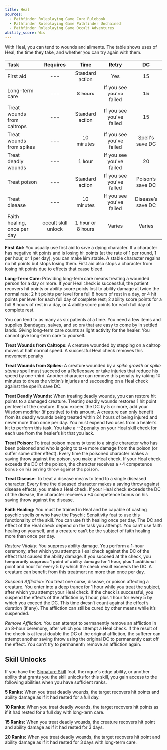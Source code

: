 ```yaml
---
title: Heal
sources:
  - Pathfinder Roleplaying Game Core Rulebook
  - Pathfinder Roleplaying Game Pathfinder Unchained
  - Pathfinder Roleplaying Game Occult Adventures
ability_score: Wis
---
```


With Heal, you can tend to wounds and ailments. The table shows uses of Heal, the time they take, and whether you can try again with them.

| Task                        |      Requires       |       Time        |          Retry           |        DC         |
|:----------------------------|:-------------------:|:-----------------:|:------------------------:|:-----------------:|
| First aid                   |         ---         |  Standard action  |           Yes            |        15         |
| Long-term care              |         ---         |      8 hours      | If you see you've failed |        15         |
| Treat wounds from caltrops  |         ---         |  Standard action  | If you see you've failed |        15         |
| Treat wounds from spikes    |         ---         |    10 minutes     | If you see you've failed |  Spell's save DC  |
| Treat deadly wounds         |         ---         |      1 hour       | If you see you've failed |        20         |
| Treat poison                |         ---         |  Standard action  | If you see you've failed | Poison’s save DC  |
| Treat disease               |         ---         |    10 minutes     | If you see you've failed | Disease’s save DC |
| Faith healing, once per day | occult skill unlock | 1 hour or 8 hours |          Varies          |      Varies       |

**First Aid:** You usually use first aid to save a dying character. If a character has negative hit points and is losing hit points (at the rate of 1 per round, 1 per hour, or 1 per day), you can make him stable. A stable character regains no hit points but stops losing them. First aid also stops a character from losing hit points due to effects that cause bleed.

**Long-Term Care:** Providing long-term care means treating a wounded person for a day or more. If your Heal check is successful, the patient recovers hit points or ability score points lost to ability damage at twice the normal rate: 2 hit points per level for a full 8 hours of rest in a day, or 4 hit points per level for each full day of complete rest; 2 ability score points for a full 8 hours of rest in a day, or 4 ability score points for each full day of complete rest.

You can tend to as many as six patients at a time. You need a few items and supplies (bandages, salves, and so on) that are easy to come by in settled lands. Giving long-term care counts as light activity for the healer. You cannot give long-term care to yourself.

**Treat Wounds from Caltrops:** A creature wounded by stepping on a caltrop moves at half normal speed. A successful Heal check removes this movement penalty

**Treat Wounds from Spikes:** A creature wounded by a *spike growth* or *spike stones* spell must succeed on a Reflex save or take injuries that reduce his speed by one-third. Another character can remove this penalty by taking 10 minutes to dress the victim’s injuries and succeeding on a Heal check against the spell’s save DC.

**Treat Deadly Wounds:** When treating deadly wounds, you can restore hit points to a damaged creature. Treating deadly wounds restores 1 hit point per level of the creature. If you exceed the DC by 5 or more, add your Wisdom modifier (if positive) to this amount. A creature can only benefit from its deadly wounds being treated within 24 hours of being injured and never more than once per day. You must expend two uses from a healer’s kit to perform this task. You take a --2 penalty on your Heal skill check for each use from the healer’s kit that you lack.

**Treat Poison:** To treat poison means to tend to a single character who has been poisoned and who is going to take more damage from the poison (or suffer some other effect). Every time the poisoned character makes a saving throw against the poison, you make a Heal check. If your Heal check exceeds the DC of the poison, the character receives a +4 competence bonus on his saving throw against the poison.

**Treat Disease:** To treat a disease means to tend to a single diseased character. Every time the diseased character makes a saving throw against disease effects, you make a Heal check. If your Heal check exceeds the DC of the disease, the character receives a +4 competence bonus on his saving throw against the disease.

**Faith Healing:** You must be trained in Heal and be capable of casting psychic spells or who have the Psychic Sensitivity feat to use this functionality of the skill. You can use faith healing once per day. The DC and effect of the Heal check depend on the task you attempt. You can’t use faith healing on yourself, and a creature can't be the subject of faith healing more than once per day.

*Restore Vitality:* You suppress ability damage. You perform a 1-hour ceremony, after which you attempt a Heal check against the DC of the effect that caused the ability damage. If you succeed at the check, you temporarily suppress 1 point of ability damage for 1 hour, plus 1 additional point and hour for every 5 by which the check result exceeds the DC. A creature can benefit from this treatment no more than once per day.

*Suspend Affliction:* You treat one curse, disease, or poison affecting a creature. You enter into a deep trance for 1 hour while you treat the subject, after which you attempt your Heal check. If the check is successful, you suspend the effects of the affliction by 1 hour, plus 1 hour for every 5 by which you exceed the DC. This time doesn’t count against the effect’s duration (if any). The affliction can still be cured by other means while it’s suspended.

*Remove Affliction:* You can attempt to permanently remove an affliction in an 8-hour ceremony, after which you attempt a Heal check. If the result of the check is at least double the DC of the original affliction, the sufferer can attempt another saving throw using the original DC to permanently cast off the effect. You can't try to permanently remove an affliction again.

## Skill Unlocks

If you have the [Signature Skill](/feats/signature-skill/) feat, the rogue's edge ability, or another ability that grants you the skill unlocks for this skill, you gain access to the following abilities when you have sufficient ranks.

**5 Ranks:** When you treat deadly wounds, the target recovers hit points and ability damage as if it had rested for a full day.

**10 Ranks:** When you treat deadly wounds, the target recovers hit points as if it had rested for a full day with long-term care.

**15 Ranks:** When you treat deadly wounds, the creature recovers hit point and ability damage as if it had rested for 3 days.

**20 Ranks:** When you treat deadly wounds, the target recovers hit point and ability damage as if it had rested for 3 days with long-term care.
